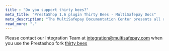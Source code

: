 ```yaml
---
title : "Do you support thirty bees?"
meta_title: "PrestaShop 1.6 plugin Thirty Bees - MultiSafepay Docs"
meta_description: "The MultiSafepay Documentation Center presents all relevant information about our Plugins and API. You can also find support pages for payment methods, tools and general questions as well as the contact details of our Support and Integration Teams."
read_more: "."
---
```

Please contact our Integration Team at <integration@multisafepay.com> when you use the Prestashop fork [thirty bees](https://thirtybees.com/blog/what-is-thirty-bees)
